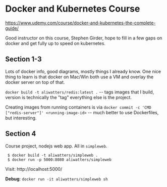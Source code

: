 # Docker and Kubernetes Course

https://www.udemy.com/course/docker-and-kubernetes-the-complete-guide/

Good instructor on this course, Stephen Girder, hope to fill in a few gaps on docker and get fully up to speed on kubernetes.

## Section 1-3

Lots of docker info, good diagrams, mostly things I already know. One nice thing to learn is that docker on Mac/Win both use a VM and overlay the docker server on top of that.

`docker build -t aliwatters/redis:latest .` -- tags images that I build, version is technically the "tag" everything else is the project.

Creating images from running containers is via `docker commit -c 'CMD ["redis-server"]' <running-image-id>` -- much better to use Dockerfiles, but interesting.

## Section 4

Course project, nodejs web app. All in `simpleweb`.

```
 $ docker build -t aliwatters/simpleweb .
 $ docker run -p 5000:8080 aliwatters/simpleweb
```

Visit: http://localhost:5000/

**Debug**: `docker run -it aliwatters/simpleweb sh`
